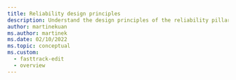 ```yaml
---
title: Reliability design principles
description: Understand the design principles of the reliability pillar.
author: martinekuan
ms.author: martinek
ms.date: 02/10/2022
ms.topic: conceptual
ms.custom:
  - fasttrack-edit
  - overview
---
```

